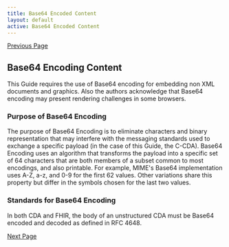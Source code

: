 ```yaml
---
title: Base64 Encoded Content
layout: default
active: Base64 Encoded Content
---
```


[Previous Page](Structured_and_Unstructured_Documents.html)

## Base64 Encoding Content
This Guide requires the use of Base64 encoding for embedding non XML documents and graphics. Also the authors acknowledge that Base64 encoding may present rendering challenges in some browsers.
### Purpose of Base64 Encoding
The purpose of Base64 Encoding is to eliminate characters and binary representation that may interfere with the messaging standards used to exchange a specific payload (in the case of this Guide, the C-CDA). Base64 Encoding uses an algorithm that transforms the payload into a specific set of 64 characters that are both members of a subset common to most encodings, and also printable. For example, MIME's Base64 implementation uses A-Z, a-z, and 0-9 for the first 62 values. Other variations share this property but differ in the symbols chosen for the last two values.
### Standards for Base64 Encoding
In both CDA and FHIR, the body of an unstructured CDA must be Base64 encoded and decoded as defined in RFC 4648.

[Next Page](Versioning_Mechanisms.html)